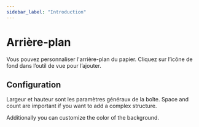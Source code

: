 ```yaml
---
sidebar_label: "Introduction"
---
```


# Arrière-plan

Vous pouvez personnaliser l'arrière-plan du papier. Cliquez sur l’icône de fond dans l’outil de vue pour l’ajouter.

## Configuration

Largeur et hauteur sont les paramètres généraux de la boîte. Space and count are important if you want to add a complex structure.

Additionally you can customize the color of the background.
